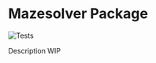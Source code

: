 # Mazesolver Package
![Tests](https://github.com/LonelyDriver/Mazesolver/workflows/Python%20package/badge.svg)

Description WIP
